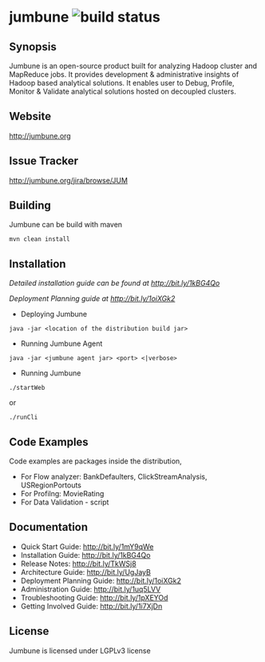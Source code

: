 jumbune ![build status](https://travis-ci.org/impetus-opensource/jumbune.svg?branch=master)
=======

## Synopsis

Jumbune is an open-source product built for analyzing Hadoop cluster and MapReduce jobs. It provides development & administrative insights of Hadoop based analytical solutions. It enables user to Debug, Profile, Monitor & Validate analytical solutions hosted on decoupled clusters.

## Website
http://jumbune.org

## Issue Tracker
http://jumbune.org/jira/browse/JUM

## Building

Jumbune can be build with maven

 `mvn clean install`

## Installation

_Detailed installation guide can be found at http://bit.ly/1kBG4Qo_

_Deployment Planning guide at http://bit.ly/1oiXGk2_

- Deploying Jumbune

`java -jar <location of the distribution build jar>`

- Running Jumbune Agent

`java -jar <jumbune agent jar> <port> <|verbose>`

- Running Jumbune

`./startWeb`

or

`./runCli`

## Code Examples

Code examples are packages inside the distribution,

- For Flow analyzer: BankDefaulters, ClickStreamAnalysis, USRegionPortouts
- For Profilng: MovieRating
- For Data Validation - script

## Documentation
- Quick Start Guide: http://bit.ly/1mY9qWe
- Installation Guide: http://bit.ly/1kBG4Qo
- Release Notes: http://bit.ly/TkWSj8
- Architecture Guide: http://bit.ly/UgJayB
- Deployment Planning Guide: http://bit.ly/1oiXGk2
- Administration Guide: http://bit.ly/1uq5LVV
- Troubleshooting Guide: http://bit.ly/1pXEYOd
- Getting Involved Guide: http://bit.ly/1i7XjDn

## License

Jumbune is licensed under LGPLv3 license
